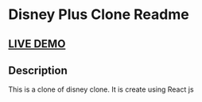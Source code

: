 # Disney Plus Clone Readme

## [LIVE DEMO](https://visneyplus.web.app)

## Description

This is a clone of disney clone. It is create using React js 



